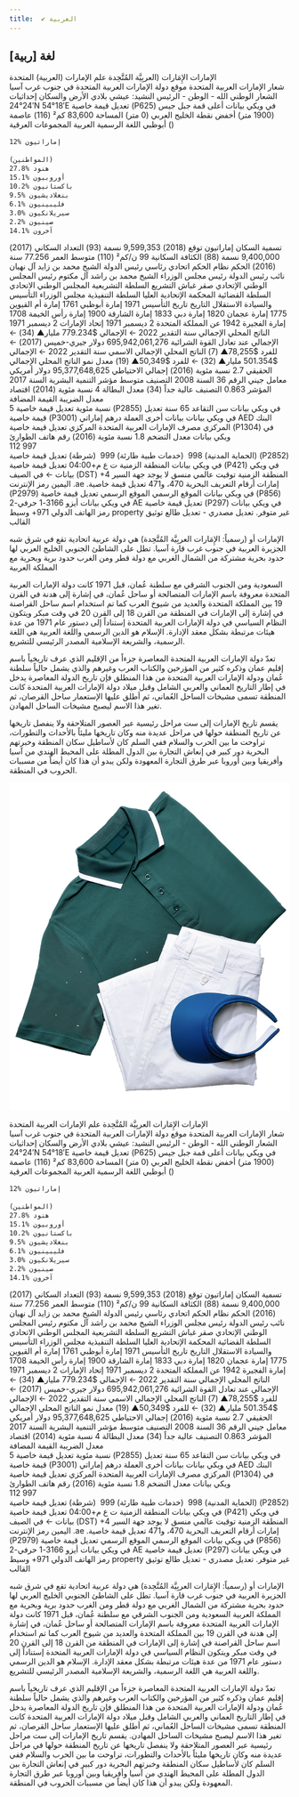 ```yaml
---
title:  ✔ العربية  
---
```


## لغة [ربية]

 الإمارات
الإِمَارات (العربِيَّة المُتَّحِدة
علم الإمارات (العربية) المتحدة 	
شعار الإمارات العربية المتحدة
موقع دولة الإمارات العربية المتحدة في جنوب غرب آسيا
الشعار الوطني
الله - الوطن - الرئيس
النشيد: عيشي بلادي
الأرض والسكان
إحداثيات 	24°24′N 54°18′E  تعديل قيمة خاصية (P625) في ويكي بيانات
أعلى قمة 	جبل جيس (1900 متر)
أخفض نقطة 	الخليج العربي (0 متر)
المساحة 	83,600 كم² (116)
عاصمة 	أبوظبي
اللغة الرسمية 	العربية
المجموعات العرقية () 	

    12% إماراتيون

    (المواطنين)
    27.8% هنود
    15.1% أوروبيون
    10.2% باكستانيون
    9.5% بنغلاديشيون
    6.1% فليبينيون
    3.0% سيريلانكيون
    2.2% صينيون
    14.1% آخرون

تسمية السكان 	إماراتيون
توقع (2018) 	9,599,353 نسمة (93)
التعداد السكاني (2017) 	9,400,000 نسمة (88)
الكثافة السكانية 	99 ن/كم² (110)
متوسط العمر 	77.256 سنة (2016)
الحكم
نظام الحكم 	اتحادي رئاسي
رئيس الدولة 	الشيخ محمد بن زايد آل نهيان
نائب رئيس الدولة رئيس مجلس الوزراء 	الشيخ محمد بن راشد آل مكتوم
رئيس المجلس الوطني الإتحادي 	صقر غباش
التشريع
السلطة التشريعية 	المجلس الوطني الاتحادي
السلطة القضائية 	المحكمة الإتحادية العليا
السلطة التنفيذية 	مجلس الوزراء
التأسيس والسيادة
الاستقلال 	التاريخ
تاريخ التأسيس 	1971
إمارة أبوظبي 	1761
إمارة أم القيوين 	1775
إمارة عجمان 	1820
إمارة دبي 	1833
إمارة الشارقة 	1900
إمارة رأس الخيمة 	1708
إمارة الفجيرة 	1942
عن المملكة المتحدة 	2 ديسمبر 1971
إتحاد الإمارات 	2 ديسمبر 1971
الناتج المحلي الإجمالي
سنة التقدير 	2022
 ← الإجمالي 	$779.234 مليار▲ (34)
 ← الإجمالي عند تعادل القوة الشرائية 	695,942,061,276 دولار جيري-خميس (2017)
 ← للفرد 	$78,255▲ (7)
الناتج المحلي الإجمالي الاسمي
سنة التقدير 	2022
 ← الإجمالي 	$501.354 مليار▲ (32)
 ← للفرد 	$50,349▲ (19)
معدل نمو الناتج المحلي الإجمالي الحقيقي 	2.7 نسبة مئوية (2016)
إجمالي الاحتياطي 	95,377,648,625 دولار أمريكي
معامل جيني
الرقم 	36
السنة 	2008
التصنيف 	متوسط
مؤشر التنمية البشرية
السنة 	2017
المؤشر 	0.863
التصنيف 	عالية جداً (34)
معدل البطالة 	4 نسبة مئوية (2014)
اقتصاد
معدل الضريبة القيمة المضافة 	
5 نسبة مئوية  تعديل قيمة خاصية (P2855) في ويكي بيانات
سن التقاعد 	65 سنة  تعديل قيمة خاصية (P3001) في ويكي بيانات
بيانات أخرى
العملة 	درهم إماراتي AED
البنك المركزي 	مصرف الإمارات العربية المتحدة المركزي  تعديل قيمة خاصية (P1304) في ويكي بيانات
معدل التضخم 	1.8 نسبة مئوية (2016)
رقم هاتف
الطوارئ 	
112
997  
‏ (الحماية المدنية)
998  ‏ (خدمات طبية طارئة)
999  ‏ (شرطة)
  تعديل قيمة خاصية (P2852) في ويكي بيانات
المنطقة الزمنية 	ت ع م+04:00  تعديل قيمة خاصية (P421) في ويكي بيانات
 ← في الصيف (DST) 	+4
المنطقة الزمنية 	توقيت عالمي منسق
لا يوجد
جهة السير 	اليمين
رمز الإنترنت 	.ae .إمارات
أرقام التعريف البحرية 	470،  و471  تعديل قيمة خاصية (P2979) في ويكي بيانات
الموقع الرسمي 	الموقع الرسمي  تعديل قيمة خاصية (P856) في ويكي بيانات
أيزو 3166-1 حرفي-2 	AE  تعديل قيمة خاصية (P297) في ويكي بيانات
رمز الهاتف الدولي 	971+
وسيط property غير متوفر.
تعديل مصدري - تعديل  طالع توثيق القالب

الإمارات أو (رسمياً: الإِمَارات العربِيَّة المُتَّحِدة) هي دولة عربية اتحادية تقع في شرق شبه الجزيرة العربية في جنوب غرب قارة آسيا. تطل على الشاطئ الجنوبي الخليج العربي لها حدود بحرية مشتركة من الشمال الغربي مع دولة قطر ومن الغرب حدود برية وبحرية مع المملكة العربية

السعودية ومن الجنوب الشرقي مع سلطنة عُمان، قبل 1971 كانت دولة الإمارات العربية المتحدة معروفة باسم الإمارات المتصالحة أو ساحل عُمان، في إشارة إلى هدنة في القرن 19 بين المملكة المتحدة والعديد من شيوخ العرب كما تم استخدام اسم ساحل القراصنة في إشارة إلى الإمارات في المنطقة من القرن 18 إلى القرن 20 في وقت مبكر ويتكون النظام السياسي في دولة الإمارات العربية المتحدة إستناداً إلى دستور عام 1971 من عدة هيئات مرتبطة بشكل معقد الإدارة. الإسلام هو الدين الرسمي واللغة العربية هي اللغة الرسمية، والشريعة الإسلامية المصدر الرئيسي للتشريع.

تعدّ دولة الإمارات العربية المتحدة المعاصرة جزءاً من الإقليم الذي عرف تاريخياً باسم إقليم عمان وذكره كثير من المؤرخين والكتاب العرب وغيرهم والذي يشمل حالياً سلطنة عُمان ودولة الإمارات العربية المتحدة من هذا المنطلق فإن تاريخ الدولة المعاصرة يدخل في إطار التاريخ العماني والعربي الشامل وقبل ميلاد دولة الإمارات العربية المتحدة كانت المنطقة تسمى مشيخات الساحل العُماني، ثم أطلق عليها الإستعمار ساحل القرصان، ثم تغير هذا الاسم ليصبح مشيخات الساحل المهادن.

يقسم تاريخ الإمارات إلى ست مراحل رئيسية عبر العصور المتلاحقة ولا ينفصل تاريخها عن تاريخ المنطقة حولها في مراحل عديدة منه وكان تاريخها مليئاً بالأحداث والتطورات، تراوحت ما بين الحرب والسلام ففي السلم كان لأساطيل سكان المنطقة وخبرتهم البحرية دور كبير في إنعاش التجارة بين الدول المطلة على المحيط الهندي من آسيا وأفريقيا وبين أوروبا عبر طرق التجارة المعهودة ولكن يبدو أن هذا كان أيضاً من مسببات الحروب في المنطقة.

![kisspng-t-shirt-sleeve-polo-shirt-collar-5a68252ceba064.0963365015167747009651](/kisspng-t-shirt-sleeve-polo-shirt-collar-5a68252ceba064.0963365015167747009651.png)

 الإمارات
الإِمَارات العربِيَّة المُتَّحِدة
علم الإمارات العربية المتحدة 	
شعار الإمارات العربية المتحدة
موقع دولة الإمارات العربية المتحدة في جنوب غرب آسيا
الشعار الوطني
الله - الوطن - الرئيس
النشيد: عيشي بلادي
الأرض والسكان
إحداثيات 	24°24′N 54°18′E  تعديل قيمة خاصية (P625) في ويكي بيانات
أعلى قمة 	جبل جيس (1900 متر)
أخفض نقطة 	الخليج العربي (0 متر)
المساحة 	83,600 كم² (116)
عاصمة 	أبوظبي
اللغة الرسمية 	العربية
المجموعات العرقية () 	

    12% إماراتيون

    (المواطنين)
    27.8% هنود
    15.1% أوروبيون
    10.2% باكستانيون
    9.5% بنغلاديشيون
    6.1% فليبينيون
    3.0% سيريلانكيون
    2.2% صينيون
    14.1% آخرون

تسمية السكان 	إماراتيون
توقع (2018) 	9,599,353 نسمة (93)
التعداد السكاني (2017) 	9,400,000 نسمة (88)
الكثافة السكانية 	99 ن/كم² (110)
متوسط العمر 	77.256 سنة (2016)
الحكم
نظام الحكم 	اتحادي رئاسي
رئيس الدولة 	الشيخ محمد بن زايد آل نهيان
نائب رئيس الدولة رئيس مجلس الوزراء 	الشيخ محمد بن راشد آل مكتوم
رئيس المجلس الوطني الإتحادي 	صقر غباش
التشريع
السلطة التشريعية 	المجلس الوطني الاتحادي
السلطة القضائية 	المحكمة الإتحادية العليا
السلطة التنفيذية 	مجلس الوزراء
التأسيس والسيادة
الاستقلال 	التاريخ
تاريخ التأسيس 	1971
إمارة أبوظبي 	1761
إمارة أم القيوين 	1775
إمارة عجمان 	1820
إمارة دبي 	1833
إمارة الشارقة 	1900
إمارة رأس الخيمة 	1708
إمارة الفجيرة 	1942
عن المملكة المتحدة 	2 ديسمبر 1971
إتحاد الإمارات 	2 ديسمبر 1971
الناتج المحلي الإجمالي
سنة التقدير 	2022
 ← الإجمالي 	$779.234 مليار▲ (34)
 ← الإجمالي عند تعادل القوة الشرائية 	695,942,061,276 دولار جيري-خميس (2017)
 ← للفرد 	$78,255▲ (7)
الناتج المحلي الإجمالي الاسمي
سنة التقدير 	2022
 ← الإجمالي 	$501.354 مليار▲ (32)
 ← للفرد 	$50,349▲ (19)
معدل نمو الناتج المحلي الإجمالي الحقيقي 	2.7 نسبة مئوية (2016)
إجمالي الاحتياطي 	95,377,648,625 دولار أمريكي
معامل جيني
الرقم 	36
السنة 	2008
التصنيف 	متوسط
مؤشر التنمية البشرية
السنة 	2017
المؤشر 	0.863
التصنيف 	عالية جداً (34)
معدل البطالة 	4 نسبة مئوية (2014)
اقتصاد
معدل الضريبة القيمة المضافة 	
5 نسبة مئوية  تعديل قيمة خاصية (P2855) في ويكي بيانات
سن التقاعد 	65 سنة  تعديل قيمة خاصية (P3001) في ويكي بيانات
بيانات أخرى
العملة 	درهم إماراتي AED
البنك المركزي 	مصرف الإمارات العربية المتحدة المركزي  تعديل قيمة خاصية (P1304) في ويكي بيانات
معدل التضخم 	1.8 نسبة مئوية (2016)
رقم هاتف
الطوارئ 	
112
997  
‏ (الحماية المدنية)
998  ‏ (خدمات طبية طارئة)
999  ‏ (شرطة)
  تعديل قيمة خاصية (P2852) في ويكي بيانات
المنطقة الزمنية 	ت ع م+04:00  تعديل قيمة خاصية (P421) في ويكي بيانات
 ← في الصيف (DST) 	+4
المنطقة الزمنية 	توقيت عالمي منسق
لا يوجد
جهة السير 	اليمين
رمز الإنترنت 	.ae .إمارات
أرقام التعريف البحرية 	470،  و471  تعديل قيمة خاصية (P2979) في ويكي بيانات
الموقع الرسمي 	الموقع الرسمي  تعديل قيمة خاصية (P856) في ويكي بيانات
أيزو 3166-1 حرفي-2 	AE  تعديل قيمة خاصية (P297) في ويكي بيانات
رمز الهاتف الدولي 	971+
وسيط property غير متوفر.
تعديل مصدري - تعديل  طالع توثيق القالب

الإمارات أو (رسمياً: الإِمَارات العربِيَّة المُتَّحِدة) هي دولة عربية اتحادية تقع في شرق شبه الجزيرة العربية في جنوب غرب قارة آسيا. تطل على الشاطئ الجنوبي الخليج العربي لها حدود بحرية مشتركة من الشمال الغربي مع دولة قطر ومن الغرب حدود برية وبحرية مع المملكة العربية السعودية ومن الجنوب الشرقي مع سلطنة عُمان، قبل 1971 كانت دولة الإمارات العربية المتحدة معروفة باسم الإمارات المتصالحة أو ساحل عُمان، في إشارة إلى هدنة في القرن 19 بين المملكة المتحدة والعديد من شيوخ العرب كما تم استخدام اسم ساحل القراصنة في إشارة إلى الإمارات في المنطقة من القرن 18 إلى القرن 20 في وقت مبكر ويتكون النظام السياسي في دولة الإمارات العربية المتحدة إستناداً إلى دستور عام 1971 من عدة هيئات مرتبطة بشكل معقد الإدارة. الإسلام هو الدين الرسمي واللغة العربية هي اللغة الرسمية، والشريعة الإسلامية المصدر الرئيسي للتشريع.

تعدّ دولة الإمارات العربية المتحدة المعاصرة جزءاً من الإقليم الذي عرف تاريخياً باسم إقليم عمان وذكره كثير من المؤرخين والكتاب العرب وغيرهم والذي يشمل حالياً سلطنة عُمان ودولة الإمارات العربية المتحدة من هذا المنطلق فإن تاريخ الدولة المعاصرة يدخل في إطار التاريخ العماني والعربي الشامل وقبل ميلاد دولة الإمارات العربية المتحدة كانت المنطقة تسمى مشيخات الساحل العُماني، ثم أطلق عليها الإستعمار ساحل القرصان، ثم تغير هذا الاسم ليصبح مشيخات الساحل المهادن.
يقسم تاريخ الإمارات إلى ست مراحل رئيسية عبر العصور المتلاحقة ولا ينفصل تاريخها عن تاريخ المنطقة حولها في مراحل عديدة منه وكان تاريخها مليئاً بالأحداث والتطورات، تراوحت ما بين الحرب والسلام ففي السلم كان لأساطيل سكان المنطقة وخبرتهم البحرية دور كبير في إنعاش التجارة بين الدول المطلة على المحيط الهندي من آسيا وأفريقيا وبين أوروبا عبر طرق التجارة المعهودة ولكن يبدو أن هذا كان أيضاً من مسببات الحروب في المنطقة.
